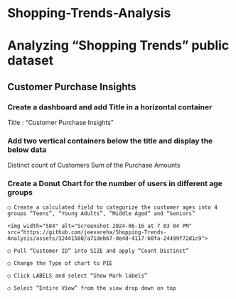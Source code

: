 # Shopping-Trends-Analysis

# Analyzing “Shopping Trends” public dataset


## Customer Purchase Insights

### Create a dashboard and add Title in a horizontal container
  Title : “Customer Purchase Insights” 

### Add two vertical containers below the title and display the below data
  Distinct count of Customers
  Sum of the Purchase Amounts

### Create a Donut Chart for the number of users in different age groups

    ○ Create a calculated field to categorize the customer ages into 4 groups “Teens”, “Young Adults”, “Middle Aged” and “Seniors”

    <img width="584" alt="Screenshot 2024-06-16 at 7 03 04 PM" src="https://github.com/jeevareha/Shopping-Trends-Analysis/assets/32441508/a71deb67-de4d-4117-b0fa-24499f72d1c9">

    ○ Pull “Customer ID” into SIZE and apply “Count Distinct”

    ○ Change the Type of chart to PIE

    ○ Click LABELS and select “Show Mark labels”

    ○ Select “Entire View” from the view drop down on top

